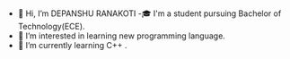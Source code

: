 - 👋 Hi, I’m DEPANSHU RANAKOTI
-🎓 I'm a student pursuing Bachelor of Technology(ECE).
- 👀 I’m interested in learning new programming language.
- 🌱 I’m currently learning C++ .

<!---
Depanshu1910/Depanshu1910 is a ✨ special ✨ repository because its `README.md` (this file) appears on your GitHub profile.
You can click the Preview link to take a look at your changes.
--->
